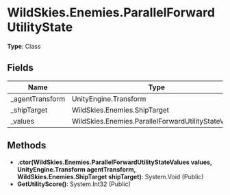 ﻿# WildSkies.Enemies.ParallelForwardUtilityState

**Type**: Class

## Fields

| Name | Type | Access |
|------|------|--------|
| _agentTransform | UnityEngine.Transform | Private |
| _shipTarget | WildSkies.Enemies.ShipTarget | Private |
| _values | WildSkies.Enemies.ParallelForwardUtilityStateValues | Private |

## Methods

- **.ctor(WildSkies.Enemies.ParallelForwardUtilityStateValues values, UnityEngine.Transform agentTransform, WildSkies.Enemies.ShipTarget shipTarget)**: System.Void (Public)
- **GetUtilityScore()**: System.Int32 (Public)

